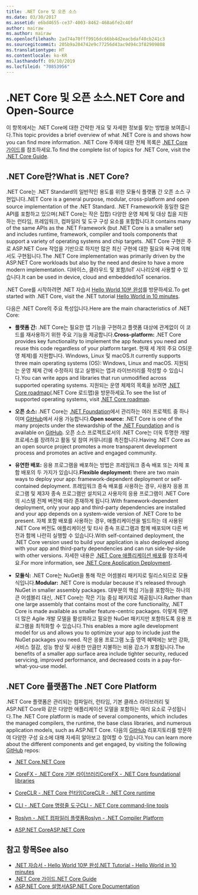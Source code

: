 ```yaml
---
title: .NET Core 및 오픈 소스
ms.date: 03/30/2017
ms.assetid: e6bd4655-ce37-4003-8462-468a6fe2c40f
author: mairaw
ms.author: mairaw
ms.openlocfilehash: 2ad74a70fff9916dc66bb4d2eacbdaf40cb241c3
ms.sourcegitcommit: 205b9a204742e9c77256d43ac9d94c3f82909808
ms.translationtype: HT
ms.contentlocale: ko-KR
ms.lasthandoff: 09/10/2019
ms.locfileid: "70853956"
---
```

# <a name="net-core-and-open-source"></a><span data-ttu-id="727f7-102">.NET Core 및 오픈 소스</span><span class="sxs-lookup"><span data-stu-id="727f7-102">.NET Core and Open-Source</span></span>
<span data-ttu-id="727f7-103">이 항목에서는 .NET Core에 대한 간략한 개요 및 자세한 정보를 찾는 방법을 보여줍니다.</span><span class="sxs-lookup"><span data-stu-id="727f7-103">This topic provides a brief overview  of what .NET Core is and shows how you can find more information.</span></span> <span data-ttu-id="727f7-104">.NET Core 주제에 대한 전체 목록은 [.NET Core 가이드](../../core/index.md)를 참조하세요.</span><span class="sxs-lookup"><span data-stu-id="727f7-104">To find the complete list of topics for .NET Core, visit the [.NET Core Guide](../../core/index.md).</span></span>
  
<a name="BKMK_WhatisNETCore"></a>   
## <a name="what-is-net-core"></a><span data-ttu-id="727f7-105">.NET Core란?</span><span class="sxs-lookup"><span data-stu-id="727f7-105">What is .NET Core?</span></span>  
 <span data-ttu-id="727f7-106">.NET Core는 .NET Standard의 일반적인 용도를 위한 모듈식 플랫폼 간 오픈 소스 구현입니다.</span><span class="sxs-lookup"><span data-stu-id="727f7-106">.NET Core is a general purpose, modular, cross-platform and open source implementation of the .NET Standard.</span></span> <span data-ttu-id="727f7-107">.NET Framework와 동일한 많은 API를 포함하고 있으며(.NET Core는 작은 집합) 다양한 운영 체제 및 대상 칩을 지원하는 런타임, 프레임워크, 컴파일러 및 도구 구성 요소를 포함합니다.</span><span class="sxs-lookup"><span data-stu-id="727f7-107">It contains many of the same APIs as the .NET Framework (but .NET Core is a smaller set) and includes runtime, framework, compiler and tools components that support a variety of operating systems and chip targets.</span></span> <span data-ttu-id="727f7-108">.NET Core 구현은 주로 ASP.NET Core 작업을 기반으로 하지만 많은 최신 구현에 대한 필요와 욕구에 의해서도 구현됩니다.</span><span class="sxs-lookup"><span data-stu-id="727f7-108">The .NET Core implementation was primarily driven by the ASP.NET Core workloads but also by the need and desire to have a more modern implementation.</span></span> <span data-ttu-id="727f7-109">디바이스, 클라우드 및 포함/IoT 시나리오에 사용할 수 있습니다.</span><span class="sxs-lookup"><span data-stu-id="727f7-109">It can be used in device, cloud and embedded/IoT scenarios.</span></span>  
  
 <span data-ttu-id="727f7-110">.NET Core를 시작하려면 .NET 자습서 [Hello World 10분 완성](https://dotnet.microsoft.com/learn/dotnet/hello-world-tutorial/intro)를 방문하세요.</span><span class="sxs-lookup"><span data-stu-id="727f7-110">To get started with .NET Core, visit the .NET tutorial [Hello World in 10 minutes](https://dotnet.microsoft.com/learn/dotnet/hello-world-tutorial/intro).</span></span>  
  
 <span data-ttu-id="727f7-111">다음은 .NET Core의 주요 특성입니다.</span><span class="sxs-lookup"><span data-stu-id="727f7-111">Here are the main characteristics of .NET Core:</span></span>  
  
- <span data-ttu-id="727f7-112">**플랫폼 간:** .NET Core는 필요한 앱 기능을 구현하고 플랫폼 대상에 관계없이 이 코드를 재사용하기 위한 주요 기능을 제공합니다.</span><span class="sxs-lookup"><span data-stu-id="727f7-112">**Cross-platform:** .NET Core provides key functionality to implement the app features you need and reuse this code regardless of your platform target.</span></span> <span data-ttu-id="727f7-113">현재 세 개의 주요 OS(운영 체제)를 지원합니다. Windows, Linux 및 macOS.</span><span class="sxs-lookup"><span data-stu-id="727f7-113">It currently supports three main operating systems (OS): Windows, Linux and macOS.</span></span> <span data-ttu-id="727f7-114">지원되는 운영 체제 간에 수정하지 않고 실행되는 앱과 라이브러리를 작성할 수 있습니다.</span><span class="sxs-lookup"><span data-stu-id="727f7-114">You can write apps and libraries that run unmodified across supported operating systems.</span></span> <span data-ttu-id="727f7-115">지원되는 운영 체제의 목록을 보려면 [.NET Core roadmap](https://github.com/dotnet/core/blob/master/roadmap.md)(.NET Core 로드맵)을 방문하세요.</span><span class="sxs-lookup"><span data-stu-id="727f7-115">To see the list of supported operating systems, visit [.NET Core roadmap](https://github.com/dotnet/core/blob/master/roadmap.md).</span></span>
  
- <span data-ttu-id="727f7-116">**오픈 소스:** .NET Core는 [.NET Foundation](https://www.dotnetfoundation.org/)에서 관리하는 여러 프로젝트 중 하나이며 [GitHub](https://github.com/)에서 사용 가능합니다.</span><span class="sxs-lookup"><span data-stu-id="727f7-116">**Open source:** .NET Core is one of the many projects under the stewardship of the [.NET Foundation](https://www.dotnetfoundation.org/) and is available on [GitHub](https://github.com/).</span></span>  <span data-ttu-id="727f7-117">오픈 소스 프로젝트로서의 .NET Core는 더욱 투명한 개발 프로세스를 장려하고 활동 및 참여 커뮤니티를 촉진합니다.</span><span class="sxs-lookup"><span data-stu-id="727f7-117">Having .NET Core as an open source project promotes a more transparent development process and promotes an active and engaged community.</span></span>  
  
- <span data-ttu-id="727f7-118">**유연한 배포:** 응용 프로그램을 배포하는 방법은 프레임워크 종속 배포 또는 자체 포함 배포의 두 가지가 있습니다.</span><span class="sxs-lookup"><span data-stu-id="727f7-118">**Flexible deployment:** there are two main ways to deploy your app: framework-dependent deployment or self-contained deployment.</span></span> <span data-ttu-id="727f7-119">프레임워크 종속 배포를 사용하는 경우, 사용자 응용 프로그램 및 제3자 종속 프로그램만 설치되고 사용자의 응용 프로그램이 .NET Core의 시스템 전체 버전에 따라 존재하게 됩니다.</span><span class="sxs-lookup"><span data-stu-id="727f7-119">With framework-dependent deployment, only your app and third-party dependencies are installed and your app depends on a system-wide version of .NET Core to be present.</span></span>  <span data-ttu-id="727f7-120">자체 포함 배포를 사용하는 경우, 애플리케이션을 빌드하는 데 사용된 .NET Core 버전도 애플리케이션 및 타사 종속 프로그램과 함께 배포되며 다른 버전과 함께 나란히 실행할 수 있습니다.</span><span class="sxs-lookup"><span data-stu-id="727f7-120">With self-contained deployment, the .NET Core version used to build your application is also deployed along with your app and third-party dependencies and can run side-by-side with other versions.</span></span>    <span data-ttu-id="727f7-121">자세한 내용은 [.NET Core 애플리케이션 배포](../../core/deploying/index.md)를 참조하세요.</span><span class="sxs-lookup"><span data-stu-id="727f7-121">For more information, see [.NET Core Application Deployment](../../core/deploying/index.md).</span></span>

- <span data-ttu-id="727f7-122">**모듈식:** .NET Core는 NuGet을 통해 작은 어셈블리 패키지로 릴리스되므로 모듈식입니다.</span><span class="sxs-lookup"><span data-stu-id="727f7-122">**Modular:** .NET Core is modular because it's released through NuGet in smaller assembly packages.</span></span> <span data-ttu-id="727f7-123">대부분의 핵심 기능을 포함하는 하나의 큰 어셈블리 대신, .NET Core는 작은 기능 중심 패키지로 제공됩니다.</span><span class="sxs-lookup"><span data-stu-id="727f7-123">Rather than one large assembly that contains most of the core functionality, .NET Core is made available as smaller feature-centric packages.</span></span> <span data-ttu-id="727f7-124">이렇게 하면 더 많은 Agile 개발 모델을 활성화하고 필요한 NuGet 패키지만 포함하도록 응용 프로그램을 최적화할 수 있습니다.</span><span class="sxs-lookup"><span data-stu-id="727f7-124">This enables a more agile development model for us and allows you to optimize your app to include just the NuGet packages you need.</span></span> <span data-ttu-id="727f7-125">작은 응용 프로그램 노출 영역 혜택에는 보안 강화, 서비스 절감, 성능 향상 및 사용한 만큼만 지불하는 비용 감소가 포함됩니다.</span><span class="sxs-lookup"><span data-stu-id="727f7-125">The benefits of a smaller app surface area include tighter security, reduced servicing, improved performance, and decreased costs in a pay-for-what-you-use model.</span></span>  
  
## <a name="the-net-core-platform"></a><span data-ttu-id="727f7-126">.NET Core 플랫폼</span><span class="sxs-lookup"><span data-stu-id="727f7-126">The .NET Core Platform</span></span>  
 <span data-ttu-id="727f7-127">.NET Core 플랫폼은 관리되는 컴파일러, 런타임, 기본 클래스 라이브러리 및 ASP.NET Core와 같은 다양한 애플리케이션 모델을 포함하는 여러 요소로 구성됩니다.</span><span class="sxs-lookup"><span data-stu-id="727f7-127">The .NET Core platform is made of several components, which includes the managed compilers, the runtime, the base class libraries, and numerous application models, such as ASP.NET Core.</span></span> <span data-ttu-id="727f7-128">다음의 [GitHub](https://github.com/) 리포지토리를 방문하여 다양한 구성 요소에 대해 자세히 알아보고 참여할 수 있습니다.</span><span class="sxs-lookup"><span data-stu-id="727f7-128">You can learn more about the different components and get engaged, by visiting the following [GitHub](https://github.com/) repos:</span></span>  
  
- [<span data-ttu-id="727f7-129">.NET Core</span><span class="sxs-lookup"><span data-stu-id="727f7-129">.NET Core</span></span>](https://github.com/dotnet/core)  
  
- [<span data-ttu-id="727f7-130">CoreFX - .NET Core 기본 라이브러리</span><span class="sxs-lookup"><span data-stu-id="727f7-130">CoreFX - .NET Core foundational libraries</span></span>](https://github.com/dotnet/corefx)  
  
- [<span data-ttu-id="727f7-131">CoreCLR - .NET Core 런타임</span><span class="sxs-lookup"><span data-stu-id="727f7-131">CoreCLR - .NET Core runtime</span></span>](https://github.com/dotnet/coreclr)  
  
- [<span data-ttu-id="727f7-132">CLI - .NET Core 명령줄 도구</span><span class="sxs-lookup"><span data-stu-id="727f7-132">CLI - .NET Core command-line tools</span></span>](https://github.com/dotnet/cli)  
  
- [<span data-ttu-id="727f7-133">Roslyn - .NET 컴파일러 플랫폼</span><span class="sxs-lookup"><span data-stu-id="727f7-133">Roslyn - .NET Compiler Platform</span></span>](https://github.com/dotnet/roslyn)  
  
- [<span data-ttu-id="727f7-134">ASP.NET Core</span><span class="sxs-lookup"><span data-stu-id="727f7-134">ASP.NET Core</span></span>](https://github.com/aspnet/home)  
  
## <a name="see-also"></a><span data-ttu-id="727f7-135">참고 항목</span><span class="sxs-lookup"><span data-stu-id="727f7-135">See also</span></span>

- [<span data-ttu-id="727f7-136">.NET 자습서 - Hello World 10분 완성</span><span class="sxs-lookup"><span data-stu-id="727f7-136">.NET Tutorial - Hello World in 10 minutes</span></span>](https://dotnet.microsoft.com/learn/dotnet/hello-world-tutorial/intro)
- [<span data-ttu-id="727f7-137">.NET Core 가이드</span><span class="sxs-lookup"><span data-stu-id="727f7-137">.NET Core Guide</span></span>](../../core/index.md)
- [<span data-ttu-id="727f7-138">ASP.NET Core 설명서</span><span class="sxs-lookup"><span data-stu-id="727f7-138">ASP.NET Core Documentation</span></span>](/aspnet/core/)
